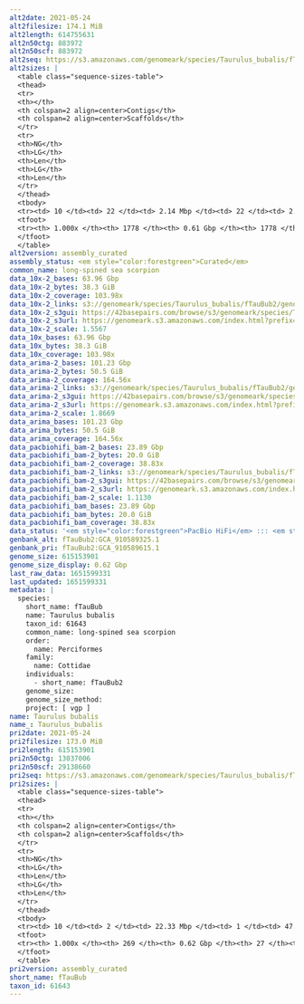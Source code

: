```yaml
---
alt2date: 2021-05-24
alt2filesize: 174.1 MiB
alt2length: 614755631
alt2n50ctg: 883972
alt2n50scf: 883972
alt2seq: https://s3.amazonaws.com/genomeark/species/Taurulus_bubalis/fTauBub2/assembly_curated/fTauBub2.alt.cur.20210524.fasta.gz
alt2sizes: |
  <table class="sequence-sizes-table">
  <thead>
  <tr>
  <th></th>
  <th colspan=2 align=center>Contigs</th>
  <th colspan=2 align=center>Scaffolds</th>
  </tr>
  <tr>
  <th>NG</th>
  <th>LG</th>
  <th>Len</th>
  <th>LG</th>
  <th>Len</th>
  </tr>
  </thead>
  <tbody>
  <tr><td> 10 </td><td> 22 </td><td> 2.14 Mbp </td><td> 22 </td><td> 2.14 Mbp </td></tr>  <tr><td> 20 </td><td> 55 </td><td> 1.70 Mbp </td><td> 55 </td><td> 1.70 Mbp </td></tr>  <tr><td> 30 </td><td> 97 </td><td> 1.31 Mbp </td><td> 97 </td><td> 1.31 Mbp </td></tr>  <tr><td> 40 </td><td> 148 </td><td> 1.07 Mbp </td><td> 148 </td><td> 1.07 Mbp </td></tr>  <tr style="background-color:#cccccc;"><td> 50 </td><td> 211 </td><td> 0.88 Mbp </td><td> 211 </td><td> 0.88 Mbp </td></tr>  <tr><td> 60 </td><td> 292 </td><td> 0.65 Mbp </td><td> 292 </td><td> 0.65 Mbp </td></tr>  <tr><td> 70 </td><td> 403 </td><td> 477.39 Kbp </td><td> 403 </td><td> 477.39 Kbp </td></tr>  <tr><td> 80 </td><td> 555 </td><td> 335.97 Kbp </td><td> 555 </td><td> 335.97 Kbp </td></tr>  <tr><td> 90 </td><td> 801 </td><td> 178.49 Kbp </td><td> 801 </td><td> 178.49 Kbp </td></tr>  <tr><td> 100 </td><td> 1777 </td><td> 6.56 Kbp </td><td> 1777 </td><td> 6.56 Kbp </td></tr>  </tbody>
  <tfoot>
  <tr><th> 1.000x </th><th> 1778 </th><th> 0.61 Gbp </th><th> 1778 </th><th> 0.61 Gbp </th></tr>
  </tfoot>
  </table>
alt2version: assembly_curated
assembly_status: <em style="color:forestgreen">Curated</em>
common_name: long-spined sea scorpion
data_10x-2_bases: 63.96 Gbp
data_10x-2_bytes: 38.3 GiB
data_10x-2_coverage: 103.98x
data_10x-2_links: s3://genomeark/species/Taurulus_bubalis/fTauBub2/genomic_data/10x/<br>
data_10x-2_s3gui: https://42basepairs.com/browse/s3/genomeark/species/Taurulus_bubalis/fTauBub2/genomic_data/10x/
data_10x-2_s3url: https://genomeark.s3.amazonaws.com/index.html?prefix=species/Taurulus_bubalis/fTauBub2/genomic_data/10x/
data_10x-2_scale: 1.5567
data_10x_bases: 63.96 Gbp
data_10x_bytes: 38.3 GiB
data_10x_coverage: 103.98x
data_arima-2_bases: 101.23 Gbp
data_arima-2_bytes: 50.5 GiB
data_arima-2_coverage: 164.56x
data_arima-2_links: s3://genomeark/species/Taurulus_bubalis/fTauBub2/genomic_data/arima/<br>
data_arima-2_s3gui: https://42basepairs.com/browse/s3/genomeark/species/Taurulus_bubalis/fTauBub2/genomic_data/arima/
data_arima-2_s3url: https://genomeark.s3.amazonaws.com/index.html?prefix=species/Taurulus_bubalis/fTauBub2/genomic_data/arima/
data_arima-2_scale: 1.8669
data_arima_bases: 101.23 Gbp
data_arima_bytes: 50.5 GiB
data_arima_coverage: 164.56x
data_pacbiohifi_bam-2_bases: 23.89 Gbp
data_pacbiohifi_bam-2_bytes: 20.0 GiB
data_pacbiohifi_bam-2_coverage: 38.83x
data_pacbiohifi_bam-2_links: s3://genomeark/species/Taurulus_bubalis/fTauBub2/genomic_data/pacbio_hifi/<br>
data_pacbiohifi_bam-2_s3gui: https://42basepairs.com/browse/s3/genomeark/species/Taurulus_bubalis/fTauBub2/genomic_data/pacbio_hifi/
data_pacbiohifi_bam-2_s3url: https://genomeark.s3.amazonaws.com/index.html?prefix=species/Taurulus_bubalis/fTauBub2/genomic_data/pacbio_hifi/
data_pacbiohifi_bam-2_scale: 1.1130
data_pacbiohifi_bam_bases: 23.89 Gbp
data_pacbiohifi_bam_bytes: 20.0 GiB
data_pacbiohifi_bam_coverage: 38.83x
data_status: '<em style="color:forestgreen">PacBio HiFi</em> ::: <em style="color:forestgreen">10x</em> ::: <em style="color:forestgreen">Arima</em>'
genbank_alt: fTauBub2:GCA_910589325.1
genbank_pri: fTauBub2:GCA_910589615.1
genome_size: 615153901
genome_size_display: 0.62 Gbp
last_raw_data: 1651599331
last_updated: 1651599331
metadata: |
  species:
    short_name: fTauBub
    name: Taurulus bubalis
    taxon_id: 61643
    common_name: long-spined sea scorpion
    order:
      name: Perciformes
    family:
      name: Cottidae
    individuals:
      - short_name: fTauBub2
    genome_size:
    genome_size_method:
    project: [ vgp ]
name: Taurulus bubalis
name_: Taurulus_bubalis
pri2date: 2021-05-24
pri2filesize: 173.0 MiB
pri2length: 615153901
pri2n50ctg: 13037006
pri2n50scf: 29138660
pri2seq: https://s3.amazonaws.com/genomeark/species/Taurulus_bubalis/fTauBub2/assembly_curated/fTauBub2.pri.cur.20210524.fasta.gz
pri2sizes: |
  <table class="sequence-sizes-table">
  <thead>
  <tr>
  <th></th>
  <th colspan=2 align=center>Contigs</th>
  <th colspan=2 align=center>Scaffolds</th>
  </tr>
  <tr>
  <th>NG</th>
  <th>LG</th>
  <th>Len</th>
  <th>LG</th>
  <th>Len</th>
  </tr>
  </thead>
  <tbody>
  <tr><td> 10 </td><td> 2 </td><td> 22.33 Mbp </td><td> 1 </td><td> 47.70 Mbp </td></tr>  <tr><td> 20 </td><td> 5 </td><td> 18.74 Mbp </td><td> 2 </td><td> 43.50 Mbp </td></tr>  <tr><td> 30 </td><td> 9 </td><td> 16.21 Mbp </td><td> 4 </td><td> 30.39 Mbp </td></tr>  <tr><td> 40 </td><td> 13 </td><td> 15.53 Mbp </td><td> 6 </td><td> 29.55 Mbp </td></tr>  <tr style="background-color:#cccccc;"><td> 50 </td><td> 17 </td><td style="background-color:#88ff88;"> 13.04 Mbp </td><td> 8 </td><td style="background-color:#88ff88;"> 29.14 Mbp </td></tr>  <tr><td> 60 </td><td> 23 </td><td> 9.77 Mbp </td><td> 10 </td><td> 28.35 Mbp </td></tr>  <tr><td> 70 </td><td> 31 </td><td> 6.17 Mbp </td><td> 12 </td><td> 27.68 Mbp </td></tr>  <tr><td> 80 </td><td> 47 </td><td> 2.72 Mbp </td><td> 15 </td><td> 24.36 Mbp </td></tr>  <tr><td> 90 </td><td> 80 </td><td> 1.09 Mbp </td><td> 17 </td><td> 22.72 Mbp </td></tr>  <tr><td> 100 </td><td> 268 </td><td> 11.08 Kbp </td><td> 26 </td><td> 16.83 Kbp </td></tr>  </tbody>
  <tfoot>
  <tr><th> 1.000x </th><th> 269 </th><th> 0.62 Gbp </th><th> 27 </th><th> 0.62 Gbp </th></tr>
  </tfoot>
  </table>
pri2version: assembly_curated
short_name: fTauBub
taxon_id: 61643
---
```

